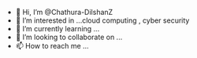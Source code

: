 - 👋 Hi, I’m @Chathura-DilshanZ
- 👀 I’m interested in ...cloud computing , cyber security
- 🌱 I’m currently learning ...  
- 💞️ I’m looking to collaborate on ...
- 📫 How to reach me ...

<!---
Chathura-DilshanZ/Chathura-DilshanZ is a ✨ special ✨ repository because its `README.md` (this file) appears on your GitHub profile.
You can click the Preview link to take a look at your changes.
--->

